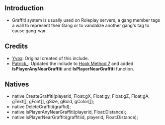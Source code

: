 ## Introduction ##
- Graffiti system is usually used on Roleplay servers, a gang member tags a wall to represent their Gang or to vandalize another gang's tag to cause gang-war.

## Credits ##
- [Yvax](http://forum.sa-mp.com/member.php?u=98567): Original created of this include.
- [Patrick_](http://forum.sa-mp.com/member.php?u=178953): Updated the include to [Hook Method 7](http://forum.sa-mp.com/showthread.php?t=441293) and added <b>IsPlayerAnyNearGraffiti</b> and <b>IsPlayerNearGraffiti</b> function.


## Natives ##
- native CreateGraffiti(playerid, Float:gX, Float:gy, Float:gZ, Float:gA, gText[], gFont[], gSize, gBold, gColor[]);
- native DeleteGraffiti(graffid);
- native IsPlayerAnyNearGraffiti(playerid, Float:Distance);
- native IsPlayerNearGraffiti(graffitiid, playerid, Float:Distance);
